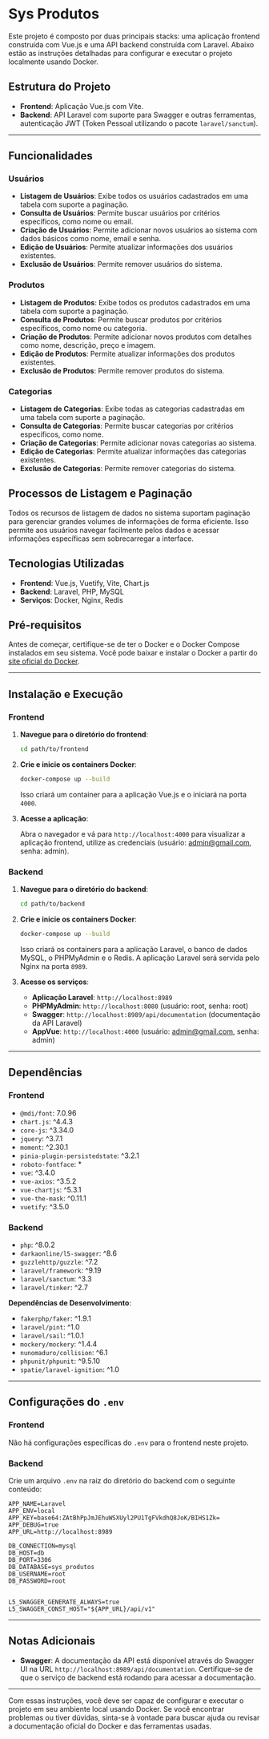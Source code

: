 # Sys Produtos

Este projeto é composto por duas principais stacks: uma aplicação frontend construída com Vue.js e uma API backend construída com Laravel. Abaixo estão as instruções detalhadas para configurar e executar o projeto localmente usando Docker.

## Estrutura do Projeto

- **Frontend**: Aplicação Vue.js com Vite.
- **Backend**: API Laravel com suporte para Swagger e outras ferramentas, autenticação JWT (Token Pessoal utilizando o pacote `laravel/sanctum`).

---

## Funcionalidades

### Usuários

- **Listagem de Usuários**: Exibe todos os usuários cadastrados em uma tabela com suporte a paginação.
- **Consulta de Usuários**: Permite buscar usuários por critérios específicos, como nome ou email.
- **Criação de Usuários**: Permite adicionar novos usuários ao sistema com dados básicos como nome, email e senha.
- **Edição de Usuários**: Permite atualizar informações dos usuários existentes.
- **Exclusão de Usuários**: Permite remover usuários do sistema.

### Produtos

- **Listagem de Produtos**: Exibe todos os produtos cadastrados em uma tabela com suporte a paginação.
- **Consulta de Produtos**: Permite buscar produtos por critérios específicos, como nome ou categoria.
- **Criação de Produtos**: Permite adicionar novos produtos com detalhes como nome, descrição, preço e imagem.
- **Edição de Produtos**: Permite atualizar informações dos produtos existentes.
- **Exclusão de Produtos**: Permite remover produtos do sistema.

### Categorias

- **Listagem de Categorias**: Exibe todas as categorias cadastradas em uma tabela com suporte a paginação.
- **Consulta de Categorias**: Permite buscar categorias por critérios específicos, como nome.
- **Criação de Categorias**: Permite adicionar novas categorias ao sistema.
- **Edição de Categorias**: Permite atualizar informações das categorias existentes.
- **Exclusão de Categorias**: Permite remover categorias do sistema.

## Processos de Listagem e Paginação

Todos os recursos de listagem de dados no sistema suportam paginação para gerenciar grandes volumes de informações de forma eficiente. Isso permite aos usuários navegar facilmente pelos dados e acessar informações específicas sem sobrecarregar a interface.

## Tecnologias Utilizadas

- **Frontend**: Vue.js, Vuetify, Vite, Chart.js
- **Backend**: Laravel, PHP, MySQL
- **Serviços**: Docker, Nginx, Redis

## Pré-requisitos

Antes de começar, certifique-se de ter o Docker e o Docker Compose instalados em seu sistema. Você pode baixar e instalar o Docker a partir do [site oficial do Docker](https://www.docker.com/get-started).

---

## Instalação e Execução

### Frontend

1. **Navegue para o diretório do frontend**:

    ```bash
    cd path/to/frontend
    ```

2. **Crie e inicie os containers Docker**:

    ```bash
    docker-compose up --build
    ```

    Isso criará um container para a aplicação Vue.js e o iniciará na porta `4000`.

3. **Acesse a aplicação**:

    Abra o navegador e vá para `http://localhost:4000` para visualizar a aplicação frontend, utilize as credenciais (usuário: admin@gmail.com, senha: admin).

### Backend

1. **Navegue para o diretório do backend**:

    ```bash
    cd path/to/backend
    ```

2. **Crie e inicie os containers Docker**:

    ```bash
    docker-compose up --build
    ```

    Isso criará os containers para a aplicação Laravel, o banco de dados MySQL, o PHPMyAdmin e o Redis. A aplicação Laravel será servida pelo Nginx na porta `8989`.

3. **Acesse os serviços**:

    - **Aplicação Laravel**: `http://localhost:8989`
    - **PHPMyAdmin**: `http://localhost:8080` (usuário: root, senha: root)
    - **Swagger**: `http://localhost:8989/api/documentation` (documentação da API Laravel)
    - **AppVue**: `http://localhost:4000` (usuário: admin@gmail.com, senha: admin)

---

## Dependências

### Frontend

- `@mdi/font`: 7.0.96
- `chart.js`: ^4.4.3
- `core-js`: ^3.34.0
- `jquery`: ^3.7.1
- `moment`: ^2.30.1
- `pinia-plugin-persistedstate`: ^3.2.1
- `roboto-fontface`: *
- `vue`: ^3.4.0
- `vue-axios`: ^3.5.2
- `vue-chartjs`: ^5.3.1
- `vue-the-mask`: ^0.11.1
- `vuetify`: ^3.5.0

### Backend

- `php`: ^8.0.2
- `darkaonline/l5-swagger`: ^8.6
- `guzzlehttp/guzzle`: ^7.2
- `laravel/framework`: ^9.19
- `laravel/sanctum`: ^3.3
- `laravel/tinker`: ^2.7

**Dependências de Desenvolvimento**:

- `fakerphp/faker`: ^1.9.1
- `laravel/pint`: ^1.0
- `laravel/sail`: ^1.0.1
- `mockery/mockery`: ^1.4.4
- `nunomaduro/collision`: ^6.1
- `phpunit/phpunit`: ^9.5.10
- `spatie/laravel-ignition`: ^1.0

---

## Configurações do `.env`

### Frontend

Não há configurações específicas do `.env` para o frontend neste projeto.

### Backend

Crie um arquivo `.env` na raiz do diretório do backend com o seguinte conteúdo:

```env
APP_NAME=Laravel
APP_ENV=local
APP_KEY=base64:ZAtBhPpJmJEhuWSXUyl2PU1TgFVkdhQ8JoK/BIHS1Zk=
APP_DEBUG=true
APP_URL=http://localhost:8989

DB_CONNECTION=mysql
DB_HOST=db
DB_PORT=3306
DB_DATABASE=sys_produtos
DB_USERNAME=root
DB_PASSWORD=root


L5_SWAGGER_GENERATE_ALWAYS=true
L5_SWAGGER_CONST_HOST="${APP_URL}/api/v1"
```

---

## Notas Adicionais

- **Swagger**: A documentação da API está disponível através do Swagger UI na URL `http://localhost:8989/api/documentation`. Certifique-se de que o serviço de backend está rodando para acessar a documentação.

---

Com essas instruções, você deve ser capaz de configurar e executar o projeto em seu ambiente local usando Docker. Se você encontrar problemas ou tiver dúvidas, sinta-se à vontade para buscar ajuda ou revisar a documentação oficial do Docker e das ferramentas usadas.
